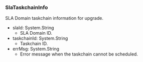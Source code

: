 ### SlaTaskchainInfo
SLA Domain taskchain information for upgrade.

- slaId: System.String
  - SLA Domain ID.
- taskchainId: System.String
  - Taskchain ID.
- errMsg: System.String
  - Error message when the taskchain cannot be scheduled.

